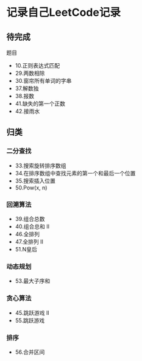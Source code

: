 # 记录自己LeetCode记录

## 待完成
题目
+ 10.正则表达式匹配
+ 29.两数相除
+ 30.窗帘所有单词的字串
+ 37.解数独
+ 38.报数
+ 41.缺失的第一个正数
+ 42.接雨水

## 归类

### 二分查找

* 33.搜索旋转排序数组
* 34.在排序数组中查找元素的第一个和最后一个位置
* 35.搜索插入位置
* 50.Pow(x, n)

### 回溯算法

* 39.组合总数
* 40.组合总和 II
* 46.全排列
* 47.全排列 II
* 51.N皇后

### 动态规划
* 53.最大子序和

### 贪心算法
* 45.跳跃游戏 II
* 55.跳跃游戏

### 排序
* 56.合并区间


